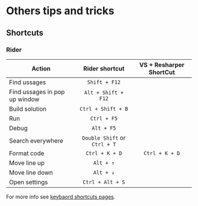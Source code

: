 # Others tips and tricks

## Shortcuts

### Rider

| Action   |      Rider shortcut | VS + Resharper ShortCut |
|----------|:-------------:|:-------------:|
| Find ussages|  `Shift + F12` ||
| Find ussages in pop up window | `Alt + Shift + F12` ||
| Build solution | `Ctrl + Shift + B` ||
| Run | `Ctrl + F5` ||
| Debug | `Alt + F5` ||
| Search everywhere | `Double Shift` or `Ctrl + T` ||
| Format code | `Ctrl + K + D` | `Ctrl + K + D` |
| Move line up | `Alt + ↑` ||
| Move line down | `Alt + ↓` ||
| Open settings | `Ctrl + Alt + S` ||


For more info see [keybaord shortcuts pages](https://www.jetbrains.com/help/rider/mastering_keyboard_shortcuts.html).